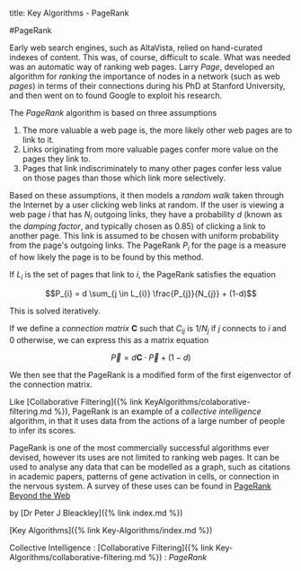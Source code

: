 title: Key Algorithms - PageRank

#PageRank

Early web search engines, such as AltaVista, relied on hand-curated indexes of content. This was, of course, difficult to scale. What was needed was an automatic way of ranking web pages. Larry *Page*, developed an algorithm for *ranking* the importance of nodes in a network (such as web *pages*) in terms of their connections during his PhD at Stanford University, and then went on to found Google to exploit his research.

The *PageRank* algorithm is based on three assumptions
1. The more valuable a web page is, the more likely other web pages are to link to it.
2. Links originating from more valuable pages confer more value on the pages they link to.
3. Pages that link indiscriminately to many other pages confer less value on those pages than those which link more selectively.

Based on these assumptions, it then models a *random walk* taken through the Internet by a user clicking web links at random. If the user is viewing a web page $i$ that has $N_{i}$ outgoing links, they have a probability $d$ (known as the *damping factor*, and typically chosen as 0.85) of clicking a link to another page. This link is assumed to be chosen with uniform probability from the page's outgoing links. The PageRank $P_{i}$ for the page is a measure of how likely the page is to be found by this method.

If $L_{i}$ is the set of pages that link to $i$, the PageRank satisfies the equation

$$P_{i} = d \sum_{j \in L_{i}} \frac{P_{j}}{N_{j}} + (1-d)$$

This is solved iteratively.

If we define a *connection matrix* $\mathbf{C}$ such that $C_{ij}$ is $1/N_{j}$ if $j$ connects to $i$ and 0 otherwise, we can express this as a matrix equation

$$\vec{P} = d \mathbf{C} \cdot \vec{P} + (1-d)$$

We then see that the PageRank is a modified form of the first eigenvector of the connection matrix.

Like [Collaborative Filtering]({% link KeyAlgorithms/colaborative-filtering.md %}), PageRank is an example of a *collective intelligence* algorithm, in that it uses data from the actions of a large number of people to infer its scores.

PageRank is one of the most commercially successful algorithms ever devised, however its uses are not limited to ranking web pages. It can be used to analyse any data that can be modelled as a graph, such as citations in academic papers, patterns of gene activation in cells, or connection in the nervous system. A survey of these uses can be found in [PageRank Beyond the Web](https://www.cs.purdue.edu/homes/dgleich/publications/Gleich%202015%20-%20prbeyond.pdf)

by [Dr Peter J Bleackley]({% link index.md %})

[Key Algorithms]({% link Key-Algorithms/index.md %})

Collective Intelligence
: [Collaborative Filtering]({% link Key-Algorithms/collaborative-filtering.md %})
: *PageRank*

